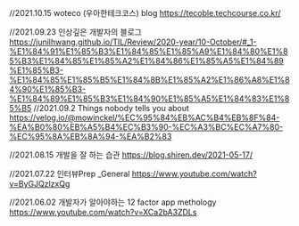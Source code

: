 //2021.10.15
woteco (우아한테크코스) blog
https://tecoble.techcourse.co.kr/

//2021.09.23
인상깊은 개발자의 블로그
https://junilhwang.github.io/TIL/Review/2020-year/10-October/#_1-%E1%84%91%E1%85%B3%E1%84%85%E1%85%A9%E1%84%80%E1%85%B3%E1%84%85%E1%85%A2%E1%84%86%E1%85%A5%E1%84%89%E1%85%B3-%E1%84%85%E1%85%B5%E1%84%8B%E1%85%A2%E1%86%A8%E1%84%90%E1%85%B3-%E1%84%89%E1%85%B3%E1%84%90%E1%85%A5%E1%84%83%E1%85%B5
//2021.09.2
Things nobody tells you about
https://velog.io/@mowinckel/%EC%95%84%EB%AC%B4%EB%8F%84-%EA%B0%80%EB%A5%B4%EC%B3%90-%EC%A3%BC%EC%A7%80-%EC%95%8A%EB%8A%94-%EA%B2%83

//2021.08.15
개발을 잘 하는 습관
https://blog.shiren.dev/2021-05-17/

//2021.07.22
인터뷰Prep _General
https://www.youtube.com/watch?v=ByGJQzlzxQg

//2021.06.02
개발자가 알아야하는 12 factor app methology
https://www.youtube.com/watch?v=XCa2bA3ZDLs
